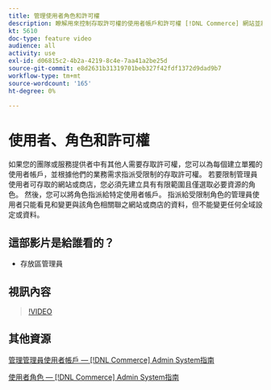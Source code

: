 ```yaml
---
title: 管理使用者角色和許可權
description: 瞭解用來控制存取許可權的使用者帳戶和許可權 [!DNL Commerce] 網站並將資料儲存在Admin中。
kt: 5610
doc-type: feature video
audience: all
activity: use
exl-id: d06815c2-4b2a-4219-8c4e-7aa41a2be25d
source-git-commit: e8d2631b31319701beb327f42fdf1372d9dad9b7
workflow-type: tm+mt
source-wordcount: '165'
ht-degree: 0%

---
```


# 使用者、角色和許可權

如果您的團隊或服務提供者中有其他人需要存取許可權，您可以為每個建立單獨的使用者帳戶，並根據他們的業務需求指派受限制的存取許可權。 若要限制管理員使用者可存取的網站或商店，您必須先建立具有有限範圍且僅選取必要資源的角色。 然後，您可以將角色指派給特定使用者帳戶。 指派給受限制角色的管理員使用者只能看見和變更與該角色相關聯之網站或商店的資料，但不能變更任何全域設定或資料。

## 這部影片是給誰看的？

- 存放區管理員

## 視訊內容

>[!VIDEO](https://video.tv.adobe.com/v/343654?quality=12&learn=on)

## 其他資源

[管理管理員使用者帳戶 —  [!DNL Commerce] Admin System指南](https://experienceleague.adobe.com/docs/commerce-admin/systems/user-accounts/permissions-users-all.html)

[使用者角色 —  [!DNL Commerce] Admin System指南](https://experienceleague.adobe.com/docs/commerce-admin/systems/user-accounts/permissions-user-roles.html)
